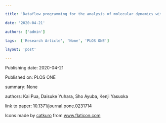 ---
title: 'Dataflow programming for the analysis of molecular dynamics with AViS, an analysis and visualization software application'
date: '2020-04-21'
authors: ['admin']
tags:  ['Research Article', 'None', 'PLOS ONE']
layout: 'post'
---
Publishing date: 2020-04-21

Published on: PLOS ONE

summary: None

authors: Kai Pua, Daisuke Yuhara, Sho Ayuba, Kenji Yasuoka

link to paper: 10.1371/journal.pone.0231714

Icons made by <a href="https://www.flaticon.com/free-icon/bookshelves_3576884" title="catkuro">catkuro</a> from <a href="https://www.flaticon.com/" title="Flaticon"> www.flaticon.com</a>